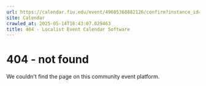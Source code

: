 ```yaml
---
url: https://calendar.fiu.edu/event/49605368882126/confirm?instance_id=49605368883151&return=https%3A%2F%2Fcalendar.fiu.edu%2F
site: Calendar
crawled_at: 2025-05-14T18:43:07.029463
title: 404 - Localist Event Calendar Software
---
```


# 404 - not found
We couldn't find the page on this community event platform.
